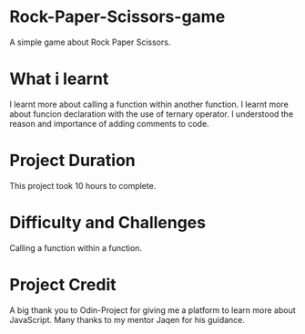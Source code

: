 # Rock-Paper-Scissors-game
A simple game about Rock Paper Scissors.
# What i learnt
I learnt more about calling a function within another function.
I learnt more about funcion declaration with the use of ternary operator.
I understood the reason and importance of adding comments to code.

# Project Duration
This project took 10 hours to complete.

# Difficulty and Challenges
Calling a function within a function.

# Project Credit
A big thank you to Odin-Project for giving me a platform to learn more about JavaScript.
Many thanks to my mentor Jaqen for his guidance.
